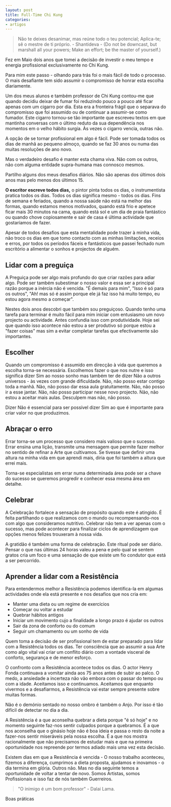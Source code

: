 ```yaml
---
layout: post
title: Full-Time Chi Kung
categories:
- artigos
--- 
```

>Não te deixes desanimar, mas reúne todo o teu potencial; Aplica-te; sê o mestre de ti próprio. - Shantideva - (Do not be downcast, but marshall all your powers; Make an effort; be the master of yourself.)

Fez em Maio dois anos que tomei a decisão de investir o meu tempo e energia profissional exclusivamente no Chi Kung.

Para mim este passo - olhando para trás foi o mais fácil de todo o processo. O mais desafiante tem sido assumir o compromisso de honrar esta escolha diariamente.

Um dos meus alunos e também professor de Chi Kung contou-me que quando decidiu deixar de fumar foi reduzindo pouco a pouco até ficar apenas com um cigarro por dia. Esta era a fronteira frágil que o separava do compromisso que foi assumido ou de continuar a assumir-se como fumador. Este cigarro tornou-se tão importante que escreveu textos em que mantinha conversas com o último reduto da sua dependência nos momentos em o velho hábito surgia. Às vezes o cigarro vencia, outras não. 

A opção de se tornar profissional em algo é fácil. Pode ser tomada todos os dias de manhã ao pequeno almoço, quando se faz 30 anos ou numa das muitas resoluções de ano novo.

Mas o verdadeiro desafio é manter esta chama viva. Não com os outros, não com alguma entidade supra-humana mas connosco mesmos.

Partilho alguns dos meus desafios diários. Não são apenas dos últimos dois anos mas pelo menos dos últimos 15. 

**O escritor escreve todos dias,** o pintor pinta todos os dias, o instrumentista pratica todos os dias. Todos os dias significa mesmo - todos os dias. Fins de semana e feriados, quando a nossa saúde não está na melhor das formas, quando estamos menos motivados, quando está frio e apetece ficar mais 30 minutos na cama, quando está sol e um dia de praia fantástico ou quando chove copiosamente e sair de casa é última actividade que gostaríamos de fazer. 

Apesar de todos desafios que esta mentalidade pode trazer à minha vida, não troco os dias em que tomo contacto com as minhas limitações, receios e erros, por todos os períodos fáceis e fantásticos que passei fechado num escritório a alimentar o sonhos e projectos de alguém. 

## Lidar com a preguiça

A Preguiça pode ser algo mais profundo do que criar razões para adiar algo. Pode ser também subestimar o nosso valor e essa ser a principal razão porque a inércia não é vencida. "É demais para mim", "Isso é só para os outros", "Ah! mas só é assim porque ele já faz isso há muito tempo, eu estou agora mesmo a começar". 

Nestes dois anos descobri que também sou preguiçoso. Quando tenho uma tarefa para terminar é muito fácil para mim iniciar com entusiasmo um novo projecto ou actividade. Antes confundia isso com produtividade. Hoje sei que quando isso acontece não estou a ser produtivo só porque estou a "fazer coisas" mas sim a evitar completar tarefas que efectivamente são importantes.

## Escolher

Quando um compromisso é assumido em direcção à vida que queremos a escolha torna-se necessária. Escolhemos fazer o que nos nutre e isso significa dizer Sim ao nosso sonho mas também ter de dizer Não a outros universos - às vezes com grande dificuldade. Não, não posso estar contigo toda a manhã. Não, não posso dar essa aula gratuitamente. Não, não posso ir a esse jantar. Não, não posso participar nesse novo projecto. Não, não estou a aceitar mais aulas. Desculpem mas não, não posso. 

Dizer Não é essencial para ser possível dizer Sim ao que é importante para criar valor no que produzimos.  

## Abraçar o erro

Errar torna-se um processo que considero mais valioso que o sucesso. Errar ensina uma lição, transmite uma mensagem que permite fazer melhor no sentido de refinar a Arte que cultivamos. Se tivesse que definir uma altura na minha vida em que aprendi mais, diria que foi também a altura que errei mais. 

Torna-se especialistas em errar numa determinada área pode ser a chave do sucesso se queremos progredir e conhecer essa mesma área em detalhe. 

## Celebrar

A Celebração fortalece a sensação de propósito quando este é atingido. É feita partilhando o que realizamos com o mundo ou recompensando-nos com algo que consideramos nutritivo. Celebrar não tem a ver apenas com o sucesso, mas pode acontecer para finalizar ciclos de aprendizagem que opções menos felizes trouxeram à nossa vida. 

A gratidão é também uma forma de celebração. Este ritual pode ser diário. Pensar o que nas últimas 24 horas valeu a pena e pelo qual se sentem gratos cria um foco e uma sensação de que existe um fio condutor que está a ser percorrido.

## Aprender a lidar com a Resistência

Para entendermos melhor a Resistência podemos identifica-la em algumas actividades onde ela está presente e nos desafios que nos cria em: 

+ Manter uma dieta ou um regime de exercícios
+ Começar ou voltar a estudar
+ Quebrar hábitos antigos
+ Iniciar um movimento cujo a finalidade a longo prazo é ajudar os outros 
+ Sair da zona de conforto ou do comum
+ Seguir um chamamento ou um sonho de vida

Quem toma a decisão de ser profissional tem de estar preparado para lidar com a Resistência todos os dias. Ter consciência que ao assumir a sua Arte como algo vital vai criar um conflito diário com a vontade visceral de conforto, segurança e de menor esforço. 

O confronto com a Resistência acontece todos os dias. O actor Henry Fonda continuava a vomitar ainda aos 75 anos antes de subir ao palco. O medo, a ansiedade a incerteza não vão embora com o passar do tempo ou com a idade. Aceitamos isso e continuamos. Aceitamos que enquanto vivermos e a desafiarmos, a Resistência vai estar sempre presente sobre muitas formas. 

Não é o demónio sentado no nosso ombro é também o Anjo. Por isso é tão difícil de detectar no dia a dia. 

A Resistência é a que aconselha quebrar a dieta porque "é só hoje" e no momento seguinte faz-nos sentir culpados porque a quebramos. É a que nos aconselha que o ginásio hoje não é boa ideia e passa o resto da noite a fazer-nos sentir miseráveis pela nossa escolha. É a que nos mostra racionalmente que não precisamos de estudar mais e que na primeira oportunidade nos repreende por termos adiado mais uma vez esta decisão. 

Existem dias em que a Resistência é vencida - O nosso trabalho aconteceu, fizemos a diferença, cumprimos a dieta proposta, ajudamos e inovamos - o dia termina em glória. Outros não. Mas no dia seguinte temos a oportunidade de voltar a tentar de novo. Somos Artistas, somos Profissionais e isso faz de nós também Guerreiros.

>"O inimigo é um bom professor" - Dalai Lama.

Boas práticas 
